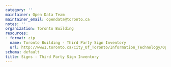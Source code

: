 ```yaml
---
category: ''
maintainer: Open Data Team
maintainer_email: opendata@toronto.ca
notes: ''
organization: Toronto Building
resources:
- format: zip
  name: Toronto Building - Third Party Sign Inventory
  url: http://www1.toronto.ca/City_Of_Toronto/Information_Technology/Open_Data/Data_Sets/Assets/Files/Toronto_Building_-_Third_Party_Sign_Inventory.zip
schema: default
title: Signs - Third Party Sign Inventory
---
```

